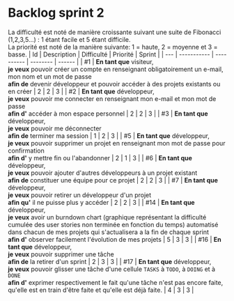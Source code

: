 # Backlog sprint 2
La difficulté est noté de manière croissante suivant une suite de Fibonacci (1,2,3,5...) : 1 étant facile et 5 étant difficile. </br>
La priorité est noté de la manière suivante: 1 = haute, 2 = moyenne et 3 = basse.
| Id  | Description | Difficulté | Priorité | Sprint |
| --- | ----------- | ---------- | -------- | ------ |
| #1 | **En tant que** visiteur, </br>**je veux** pouvoir créer un compte en renseignant obligatoirement un e-mail, mon nom et un mot de passe </br>**afin de** devenir développeur et pouvoir accéder à des projets existants ou en créer | 2 | 2 | 3 |
| #2 | **En tant que** développeur, </br>**je veux** pouvoir me connecter en renseignant mon e-mail et mon mot de passe </br>**afin d'** accéder à mon espace personnel | 2 | 2 | 3 |
| #3 | **En tant que** développeur, </br>**je veux** pouvoir me déconnecter </br>**afin de** terminer ma session | 1 | 2 | 3 |
| #5 | **En tant que** développeur, </br>**je veux** pouvoir supprimer un projet en renseignant mon mot de passe pour confirmation </br>**afin d'** y mettre fin ou l'abandonner | 2 | 1 | 3 |
| #6 | **En tant que** développeur, </br>**je veux** pouvoir ajouter d'autres développeurs à un projet existant </br>**afin de** constituer une équipe pour ce projet | 2 | 2 | 3 |
| #7 | **En tant que** développeur, </br>**je veux** pouvoir retirer un développeur d'un projet </br>**afin qu'** il ne puisse plus y accéder | 2 | 2 | 3 |
| #14 | **En tant que** développeur, </br>**je veux** avoir un burndown chart (graphique représentant la difficulté cumulée des user stories non terminée en fonction du temps) automatisé dans chacun de mes projets qui s'actualisera a la fin de chaque sprint </br>**afin d'** observer facilement l'évolution de mes projets | 5 | 3 | 3 |
| #16 | **En tant que** développeur, </br>**je veux** pouvoir supprimer une tâche </br>**afin de** la retirer d'un sprint | 2 | 3 | 3 |
| #17 | **En tant que** développeur, </br>**je veux** pouvoir glisser une tâche d'une cellule ``TASKS`` à ``TODO``, à ``DOING`` et à ``DONE`` </br>**afin d'** exprimer respectivement le fait qu'une tâche n'est pas encore faite, qu'elle est en train d'être faite et qu'elle est déjà faite. | 4 | 3 | 3 |

